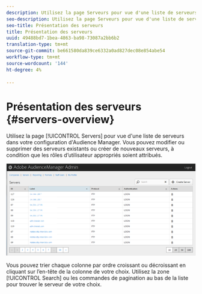 ```yaml
---
description: Utilisez la page Serveurs pour vue d'une liste de serveurs dans votre configuration d'Audience Manager. Vous pouvez modifier ou supprimer des serveurs existants ou créer de nouveaux serveurs, à condition que les rôles d’utilisateur appropriés soient attribués.
seo-description: Utilisez la page Serveurs pour vue d'une liste de serveurs dans votre configuration d'Audience Manager. Vous pouvez modifier ou supprimer des serveurs existants ou créer de nouveaux serveurs, à condition que les rôles d’utilisateur appropriés soient attribués.
seo-title: Présentation des serveurs
title: Présentation des serveurs
uuid: 49488bd7-1bea-4863-ba98-73087a2bb6b2
translation-type: tm+mt
source-git-commit: be661580da839ce6332a0ad827dec08e854abe54
workflow-type: tm+mt
source-wordcount: '144'
ht-degree: 4%

---
```



# Présentation des serveurs {#servers-overview}

Utilisez la page [!UICONTROL Servers] pour vue d&#39;une liste de serveurs dans votre configuration d&#39;Audience Manager. Vous pouvez modifier ou supprimer des serveurs existants ou créer de nouveaux serveurs, à condition que les rôles d’utilisateur appropriés soient attribués.

<!-- c_servers.xml -->

![](assets/servers.png)

Vous pouvez trier chaque colonne par ordre croissant ou décroissant en cliquant sur l’en-tête de la colonne de votre choix. Utilisez la zone [!UICONTROL Search] ou les commandes de pagination au bas de la liste pour trouver le serveur de votre choix.